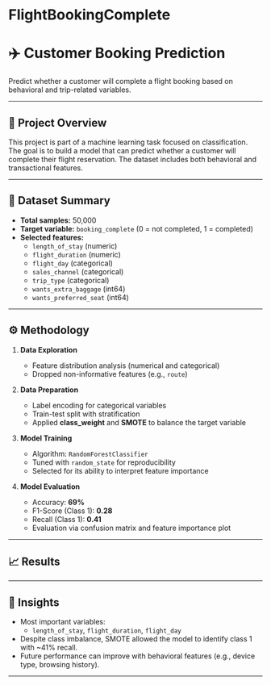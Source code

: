 # FlightBookingComplete

# ✈️ Customer Booking Prediction

Predict whether a customer will complete a flight booking based on behavioral and trip-related variables.

---

## 📌 Project Overview

This project is part of a machine learning task focused on classification. The goal is to build a model that can predict whether a customer will complete their flight reservation. The dataset includes both behavioral and transactional features.

---

## 🧮 Dataset Summary

- **Total samples:** 50,000
- **Target variable:** `booking_complete` (0 = not completed, 1 = completed)
- **Selected features:**
  - `length_of_stay` (numeric)
  - `flight_duration` (numeric)
  - `flight_day` (categorical)
  - `sales_channel` (categorical)
  - `trip_type` (categorical)
  - `wants_extra_baggage` (int64)
  - `wants_preferred_seat` (int64)

---

## ⚙️ Methodology

1. **Data Exploration**
   - Feature distribution analysis (numerical and categorical)
   - Dropped non-informative features (e.g., `route`)

2. **Data Preparation**
   - Label encoding for categorical variables
   - Train-test split with stratification
   - Applied **class_weight** and **SMOTE** to balance the target variable

3. **Model Training**
   - Algorithm: `RandomForestClassifier`
   - Tuned with `random_state` for reproducibility
   - Selected for its ability to interpret feature importance

4. **Model Evaluation**
   - Accuracy: **69%**
   - F1-Score (Class 1): **0.28**
   - Recall (Class 1): **0.41**
   - Evaluation via confusion matrix and feature importance plot

---

## 📈 Results


---

## 🧠 Insights

- Most important variables:  
  - `length_of_stay`, `flight_duration`, `flight_day`
- Despite class imbalance, SMOTE allowed the model to identify class 1 with ~41% recall.
- Future performance can improve with behavioral features (e.g., device type, browsing history).

---
